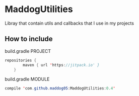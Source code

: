 # MaddogUtilities
Libray that contain utils and callbacks that I use in my projects

## How to include
build.gradle PROJECT
```Java
repositories {
        maven { url 'https://jitpack.io' }
    }
```
build.gradle MODULE
```Java
compile 'com.github.maddog05:MaddogUtilities:0.4'
```
